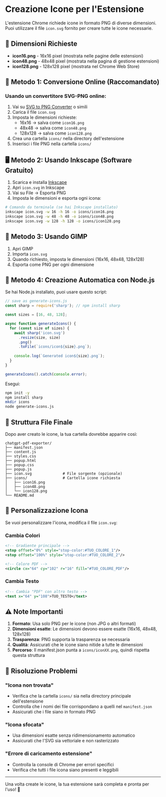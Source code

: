 # Creazione Icone per l'Estensione

L'estensione Chrome richiede icone in formato PNG di diverse dimensioni. Puoi utilizzare il file `icon.svg` fornito per creare tutte le icone necessarie.

## 📏 Dimensioni Richieste

- **icon16.png** - 16x16 pixel (mostrata nelle pagine delle estensioni)
- **icon48.png** - 48x48 pixel (mostrata nella pagina di gestione estensioni)  
- **icon128.png** - 128x128 pixel (mostrata nel Chrome Web Store)

## 🎨 Metodo 1: Conversione Online (Raccomandato)

### Usando un convertitore SVG-PNG online:

1. Vai su [SVG to PNG Converter](https://svgtopng.com/) o simili
2. Carica il file `icon.svg`
3. Imposta le dimensioni richieste:
   - 16x16 → salva come `icon16.png`
   - 48x48 → salva come `icon48.png` 
   - 128x128 → salva come `icon128.png`
4. Crea una cartella `icons/` nella directory dell'estensione
5. Inserisci i file PNG nella cartella `icons/`

## 🖥️ Metodo 2: Usando Inkscape (Software Gratuito)

1. Scarica e installa [Inkscape](https://inkscape.org/)
2. Apri `icon.svg` in Inkscape
3. Vai su File → Esporta PNG
4. Imposta le dimensioni e esporta ogni icona:

```bash
# Comando da terminale (se hai Inkscape installato)
inkscape icon.svg -w 16 -h 16 -o icons/icon16.png
inkscape icon.svg -w 48 -h 48 -o icons/icon48.png  
inkscape icon.svg -w 128 -h 128 -o icons/icon128.png
```

## 🎯 Metodo 3: Usando GIMP

1. Apri GIMP
2. Importa `icon.svg`
3. Quando richiesto, imposta le dimensioni (16x16, 48x48, 128x128)
4. Esporta come PNG per ogni dimensione

## 🚀 Metodo 4: Creazione Automatica con Node.js

Se hai Node.js installato, puoi usare questo script:

```javascript
// save as generate-icons.js
const sharp = require('sharp'); // npm install sharp

const sizes = [16, 48, 128];

async function generateIcons() {
  for (const size of sizes) {
    await sharp('icon.svg')
      .resize(size, size)
      .png()
      .toFile(`icons/icon${size}.png`);
    
    console.log(`Generated icon${size}.png`);
  }
}

generateIcons().catch(console.error);
```

Esegui:
```bash
npm init -y
npm install sharp
mkdir icons
node generate-icons.js
```

## 📂 Struttura File Finale

Dopo aver creato le icone, la tua cartella dovrebbe apparire così:

```
chatgpt-pdf-exporter/
├── manifest.json
├── content.js
├── styles.css
├── popup.html
├── popup.css  
├── popup.js
├── icon.svg              # File sorgente (opzionale)
├── icons/                # Cartella icone richiesta
│   ├── icon16.png
│   ├── icon48.png
│   └── icon128.png
└── README.md
```

## 🎨 Personalizzazione Icona

Se vuoi personalizzare l'icona, modifica il file `icon.svg`:

### Cambia Colori
```xml
<!-- Gradiente principale -->
<stop offset="0%" style="stop-color:#TUO_COLORE_1"/>
<stop offset="100%" style="stop-color:#TUO_COLORE_2"/>

<!-- Colore PDF -->
<circle cx="64" cy="102" r="16" fill="#TUO_COLORE_PDF"/>
```

### Cambia Testo
```xml
<!-- Cambia "PDF" con altro testo -->
<text x="64" y="108">TUO_TESTO</text>
```

## ⚠️ Note Importanti

1. **Formato**: Usa solo PNG per le icone (non JPG o altri formati)
2. **Dimensioni esatte**: Le dimensioni devono essere esatte (16x16, 48x48, 128x128)
3. **Trasparenza**: PNG supporta la trasparenza se necessaria
4. **Qualità**: Assicurati che le icone siano nitide a tutte le dimensioni
5. **Percorso**: Il manifest.json punta a `icons/iconXX.png`, quindi rispetta questa struttura

## 🔧 Risoluzione Problemi

### "Icona non trovata"
- Verifica che la cartella `icons/` sia nella directory principale dell'estensione
- Controlla che i nomi dei file corrispondano a quelli nel `manifest.json`
- Assicurati che i file siano in formato PNG

### "Icona sfocata"
- Usa dimensioni esatte senza ridimensionamento automatico
- Assicurati che l'SVG sia vettoriale e non rasterizzato

### "Errore di caricamento estensione"
- Controlla la console di Chrome per errori specifici
- Verifica che tutti i file icona siano presenti e leggibili

---

Una volta create le icone, la tua estensione sarà completa e pronta per l'uso! 🎉